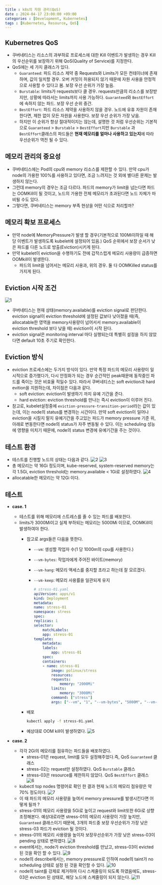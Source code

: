```yaml
---
title : k8s의 자원 관리(QoS)
date : 2024-04-17 23:00:00 +09:00
categories : [Development, Kubernetes]
tags : [Kubernetes, Resource, QoS]
---
```


## Kubernetres QoS

- 쿠버네티스는 리소스의 과부하로 프로세스에 대한 Kill 이벤트가 발생하는 경우 Kill의 우선순위를 보장하기 위해 QoS(Quality of Service)를 지정한다.
- QoS에는 세 가지 클래스가 있다.
  - `Guaranteed`: 파드 리소스 제약 중 Requests와 Limits가 모든 컨테이너에 존재하며, 값이 일치할 경우. 오버 커밋이 허용되지 않기 때문에 자원 사용을 안정적으로 사용할 수 있다고 봄. 보장 우선 순위가 가장 높음.
  - `Burstable`: limits가 requests보다 클 경우. requests만큼의 리소스를 보장받지만, 상황에 따라서는 limits까지 사용 가능하다. `Guaranteed`와 `BestEffort`에 속하지 않는 파드. 보장 우선 순위 중간.
  - `BestEffort`: 파드 리소스 제약을 사용하지 않을 경우. 노드에 유휴 자원이 존재한다면, 제한 없이 모든 자원을 사용한다. 보장 우선 순위가 가장 낮음.
  - 하지만 이 순위가 항상 절대적이지는 않는데, 설명한 것 처럼 우선순위는 기본적으로 `Guaranteed` > `Burstable` > `BestEffort`지만 `Burstable` 과 `BestEffort`클래스의 파드들은 **현재 메모리를 얼마나 사용하고 있는지**에 따라 우선순위가 역전 될 수 있다.

## 메모리 관리의 중요성

- 쿠버네티스에는 Pod의 cpu와 memory 리소스를 제한할 수 있다. 만약 cpu가 node의 가용한 100%를 사용하고 있다면, 조금 느려지는 것 외에 별다른 문제는 발생하지 않는다.
- 그런데 memory의 경우는 조금 다르다. 파드의 memory가 limit을 넘는다면 파드는 OOMKill이 될 것이고, 노드의 가용한 전체 메모리가 초과된다면 노드 자체가 마비될 수도 있다.
- 그렇다면, 쿠버네티스는 memory 부족 현상을 어떤 식으로 처리할까?

## 메모리 확보 프로세스

- 만약 node에 MemoryPressure가 발생 할 경우(기본적으로 100Mi이하일 때 해당 이벤트가 발생하도록 kubelet에 설정되어 있음.) QoS 순위에서 보장 순서가 낮은 파드를 다른 노드로 방출(Eviction)시키게 된다.
- 만약 kubelet이 eviction을 수행하기도 전에 갑작스럽게 메모리 사용량이 급증하면 OOMkill이 발생한다.
  - 파드의 limit을 넘어서는 메모리 사용과, 위의 경우. 둘 다 OOMKilled status를 가지게 된다.

## Eviction 시작 조건

![1](assets\post_imgs\2024-04-17-k8s_resource_controll\1.png)

- 쿠버네티스는 현재 상태(memory.available)를 eviction signal로 판단한다. eviction signal이  eviction threshold에 설정된 값보다 낮아졌을 때(즉, allocatable한 영역을 memory사용량이 넘어서서 memory.available이  eviction threshold 보다 낮을 때) eviction이 시작 된다.
- eviction signal은  monitoring interval 마다 실행되는데 특별히 설정을 하지 않았다면 default 10초 주기로 확인한다.

## Eviction 방식

- eviction 프로세스에는 두가지 방식이 있다. 만약 특정 파드의 메모리 사용량이 일시적으로 증가했다가, 다시 안정화가 되는 경우 순간적인 peak때문에 동작중인 파드를 죽이는 것은 비효율 적일수 있다. 따라서 쿠버네티스는 soft eviction과 hard evition을 지원하는데, 차이점은 다음과 같다.
  - soft eviction: eviction이 발생하기 까지 유예 기간을 준다.
  - hard eviction: eviction threshold를 만나는 즉시 eviction이 이루어 진다.
- 참고로, kubelet설정중에 `eviction-pressure-transition-period`라는 값이 있는데, 이는 node의 status를 변경하는 시간이다. 만약 soft eviction이 일어나 eviction을 시킬지 말지 유예기간을 주고있는 파드가 memory pressure 기준 위, 아래로 변동한다면 node의 status가 자주 변동될 수 있다. 이는 scheduling 성능에 영향을 미치기 때문에, node의 status 변경에 유예기간을 주는 것이다.

## 테스트 환경

- 테스트를 진행할 노드의 상태는 다음과 같다.
![2](assets\post_imgs\2024-04-17-k8s_resource_controll\2.png)
![3](assets\post_imgs\2024-04-17-k8s_resource_controll\3.png)
- 총 메모리는 약 16Gi 정도이며, kube-reserved, system-reserved memory는 각 1.5Gi, eviction threshold는 memory.available < 1Gi로 설정하였다.
![4](assets\post_imgs\2024-04-17-k8s_resource_controll\4.png)
- allocatable한 메모리는 약 12Gi 이다.

## 테스트

- **case. 1**
  - 테스트를 위해 메모리에 스트레스를 줄 수 있는 파드를 배포한다.
  - limits가 3000Mi이고 실제 부하되는 메모리는 5000Mi 이므로, OOMKill이 발생하여야 한다.
    - 참고로 args들은 다음을 뜻한다.
      - `--vm`: 생성할 작업자 수(1 당 1000m의 cpu를 사용한다.)
      - `--vm-bytes`: 작업자에게 주어진 바이트(memory)
      - `--vm-hang`: 메모리 액세스를 중지할 초라고 하는데 잘 모르겠다.
      - `--vm-keep`: 메모리 사용률을 일관되게 유지

        ```yaml
        # stress-01.yaml
        apiVersion: apps/v1
        kind: Deployment
        metadata:
        name: stress-01
        namespace: stress
        spec:
        replicas: 1
        selector:
            matchLabels:
            app: stress-01
        template:
            metadata:
            labels:
                app: stress-01
            spec:
            containers:
            - name: stress-01
                image: polinux/stress
                resources:
                requests:
                    memory: "2000Mi"
                limits:
                    memory: "3000Mi"
                command: ["stress"]
                args: ["--vm", "1", "--vm-bytes", "5000M", "--vm-hang", "1", "--vm-keep"]
        ```

    - 배포

        ```bash
        kubectl apply -f stress-01.yaml
        ```

    - 예상대로 OOM kill이 발생하였다.
        ![5](assets\post_imgs\2024-04-17-k8s_resource_controll\5.png)

- **case. 2**
  - 각각 2Gi의 메모리를 점유하는 파드들을 배포하였다.
    - stress-01은 request, limit를 모두 설정해주었다.즉, QoS `Guaranteed` 클래스
    - stress-02는 request만 설정하였다. QoS `Burstable` 클래스
    - stress-03은 resource를 제한하지 않았다. QoS `BestEffort` 클래스
      ![6](assets\post_imgs\2024-04-17-k8s_resource_controll\6.png)
  - kubectl top nodes 명령어로 확인 한 결과 현재 노드의 메모리 점유량은 약 70% 정도이다.
      ![7](assets\post_imgs\2024-04-17-k8s_resource_controll\7.png)
  - 이 때 파드의 메모리 사용량을 높여서 memory pressure를 발생시킨다면 어떻게 될까 ?
  - stress-01의 메모리 사용량을 5Gi로 높이고 request와 limit또한 6Gi로 상향 조정해본다. 예상대로라면 stress-01의 메모리 사용량이 가장 높지만, `Guaranteed` 클래스이기 때문에, 3개의 파드중 보장 우선순위가 가장 낮은 stress-03 파드가 eviction 될 것이다.
  - stress-01의 메모리 사용량을 높이자 보장우선순위가 가장 낮은 stress-03이 pending 상태로 변하였다.
      ![8](assets\post_imgs\2024-04-17-k8s_resource_controll\8.png)
  - event에서는, node가 eviction threshold를 만났고, stress-03이 evicted된 것을 확인 할 수 있다.
      ![9](assets\post_imgs\2024-04-17-k8s_resource_controll\9.png)
  - node의 describe에서는, memory pressure로 인하여 node의 taint가 no scheduling 상태로 설정 된 것을 확인할 수 있다.
      ![10](assets\post_imgs\2024-04-17-k8s_resource_controll\10.png)
  - node의 taint를 강제로 제거하여 다시 스케줄링이 되도록 하였음에도, stress-03은 eviction 된 상태로, 해당 노드에 스케줄링이 되지 않는다.
      ![11](assets\post_imgs\2024-04-17-k8s_resource_controll\11.png)